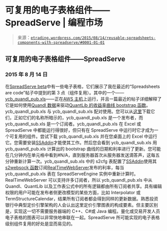 <!--yml

分类：未分类

日期：2024-05-12 19:31:19

-->

# 可复用的电子表格组件——SpreadServe | 编程市场

> 来源：[`etrading.wordpress.com/2015/08/14/reusable-spreadsheets-components-with-spreadserve/#0001-01-01`](https://etrading.wordpress.com/2015/08/14/reusable-spreadsheets-components-with-spreadserve/#0001-01-01)

## 可复用的电子表格组件——SpreadServe

### 2015 年 8 月 14 日

在[SpreadServe beta](https://groups.google.com/forum/#!aboutgroup/spreadserve)中有一些电子表格，它们展示了我在最近的“Spreadsheets are code”帖子中提到的第 3 点（组件复用）。其中的一个——[ycb_quandl_pub.xls](http://54.148.111.119:8888/ycb_quandl_pub.xls/Bootstrapping)——正在[AWS 主机](http://54.148.111.119:8888/dashboard.html)上运行，并且一篇最近的帖子详细解释了它是如何使用[Quandl 数据](https://www.quandl.com/data/FRED/DSWP10-10-Year-Swap-Rate)来驱动[QuantLib 的收益率曲线 bootstrap 函数](http://www.bnikolic.co.uk/ql/addindoc/f/qlPiecewiseYieldCurve.html)。ycb_quandl_pub.xls 与 ycb_quandl_sub.xls 配对使用。您可以从[这里](http://54.148.111.119:8888/repository.html)下载它们，正如它们的名称所暗示的，ycb_quandl_pub.xls 是一个发布者，而 ycb_quandl_sub.xls 是一个订阅者。ycb_quandl_pub.xls 在 Excel 或 SpreadServe 中都能运行得很好，但只有在 SpreadServe 中运行时它才成为一个可复用的组件。尝试下载 ycb_quandl_sub.xls 并在您桌面上的 Excel 中运行它。您需要安装[SSAddin](https://github.com/SpreadServe/SSAddin)才能使其工作。然后您会看到 ycb_quandl_sub.xls 用 ycb_quandl_pub.xls 计算出的 bootstrap 曲线的日期和利率进行了更新。您可能在几分钟内在单元格中看到#N/A，直到服务器首次从服务器发送滴答声，这每五分钟重新计算一次。ycb_quandl_sub.xls 中的 s2cfg 表配置了[SSAddin](https://github.com/SpreadServe/SSAddin)使用其[s2websock 函数](http://spreadserve-addin.readthedocs.org/en/latest/functions.html)订阅[RealTimeWebServer](http://spreadserve.readthedocs.org/en/latest/config.html)发布的利率，每当 ycb_quandl_pub.xls 表在 SpreadServeEngine 实例中重新计算时。RealTimeWebServer 可以支持许多订阅者，所以 ycb_quandl_pub.xls 中从 Quandl、QuantLib 以及工作表公式中的所有逻辑都由所有订阅者共享。具有编辑权限的用户可能在发布者侧更改模型的某些方面，比如 Interpolator 或 TermStructureCalendar，结果所有订阅者都会得到同样的更新数据。熟悉投资银行中典型定价引擎架构的人会认出这里定价引擎图表的构成要素。但主要区别是，实现这一切不需要服务器端的 C++、C#或 Java 编程。量化或交易开发人员电子表格的图表可以非常快地串联在一起。SpreadServe 所可能实现的电子表格级别组件复用的好处是显而易见的。
